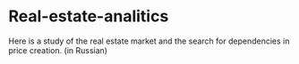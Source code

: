 # Real-estate-analitics
Here is a study of the real estate market and the search for dependencies in price creation. (in Russian)
